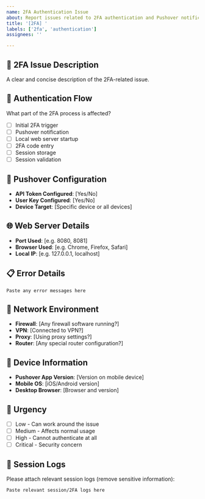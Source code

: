 ```yaml
---
name: 2FA Authentication Issue
about: Report issues related to 2FA authentication and Pushover notifications
title: '[2FA] '
labels: ['2fa', 'authentication']
assignees: ''

---
```


## 🔐 2FA Issue Description
A clear and concise description of the 2FA-related issue.

## 🔄 Authentication Flow
What part of the 2FA process is affected?
- [ ] Initial 2FA trigger
- [ ] Pushover notification
- [ ] Local web server startup
- [ ] 2FA code entry
- [ ] Session storage
- [ ] Session validation

## 📱 Pushover Configuration
- **API Token Configured**: [Yes/No]
- **User Key Configured**: [Yes/No]
- **Device Target**: [Specific device or all devices]

## 🌐 Web Server Details
- **Port Used**: [e.g. 8080, 8081]
- **Browser Used**: [e.g. Chrome, Firefox, Safari]
- **Local IP**: [e.g. 127.0.0.1, localhost]

## 📋 Error Details
```
Paste any error messages here
```

## 🔧 Network Environment
- **Firewall**: [Any firewall software running?]
- **VPN**: [Connected to VPN?]
- **Proxy**: [Using proxy settings?]
- **Router**: [Any special router configuration?]

## 📱 Device Information
- **Pushover App Version**: [Version on mobile device]
- **Mobile OS**: [iOS/Android version]
- **Desktop Browser**: [Browser and version]

## 🚨 Urgency
- [ ] Low - Can work around the issue
- [ ] Medium - Affects normal usage
- [ ] High - Cannot authenticate at all
- [ ] Critical - Security concern

## 📄 Session Logs
Please attach relevant session logs (remove sensitive information):

```
Paste relevant session/2FA logs here
```
